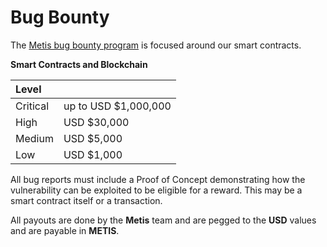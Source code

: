 # Bug Bounty

The [Metis bug bounty program](https://immunefi.com/bounty/metis/) is focused around our smart contracts.

**Smart Contracts and Blockchain**

| Level |  |
| :--- | :--- |
| Critical | up to USD $1,000,000 |
| High | USD $30,000 |
| Medium | USD $5,000 |
| Low | USD $1,000 |

All bug reports must include a Proof of Concept demonstrating how the vulnerability can be exploited to be eligible for a reward. This may be a smart contract itself or a transaction.

All payouts are done by the **Metis** team and are pegged to the **USD** values and are payable in **METIS**.
